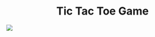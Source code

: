 <h1 align = 'center'>Tic Tac Toe Game</h1>
<img align ='center' src="https://i.ibb.co/WkGRT0P/image-2020-11-28-012726.png"/>
